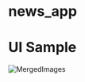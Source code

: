 # news_app
# UI Sample

![MergedImages](https://github.com/mohiuddin13631/news_daily/assets/60233974/3e35250e-85bb-4a48-b77d-676f6e205bba)
